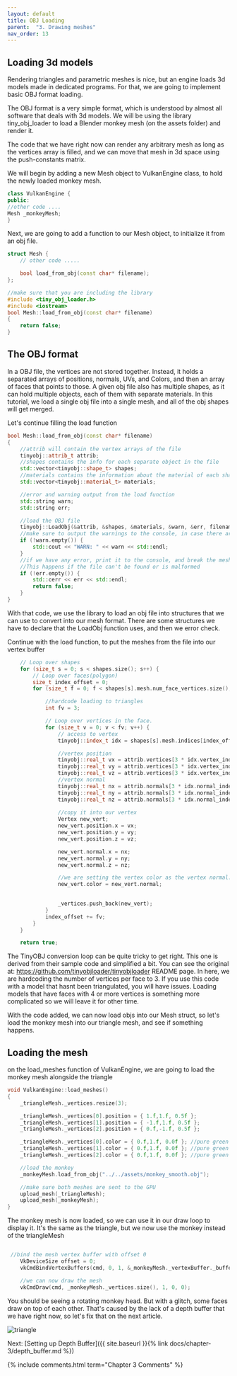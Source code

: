 ```yaml
---
layout: default
title: OBJ Loading
parent:  "3. Drawing meshes"
nav_order: 13
---
```



## Loading 3d models

Rendering triangles and parametric meshes is nice, but an engine loads 3d models made in dedicated programs. For that, we are going to implement basic OBJ format loading.

The OBJ format is a very simple format, which is understood by almost all software that deals with 3d models. We will be using the library tiny_obj_loader to load a Blender monkey mesh (on the assets folder) and render it.

The code that we have right now can render any arbitrary mesh as long as the vertices array is filled, and we can move that mesh in 3d space using the push-constants matrix. 

We will begin by adding a new Mesh object to VulkanEngine class, to hold the newly loaded monkey mesh.

```cpp
class VulkanEngine {
public:
//other code ....
Mesh _monkeyMesh;
}
```

Next, we are going to add a function to our Mesh object, to initialize it from an obj file.

```cpp
struct Mesh {
	// other code .....

	bool load_from_obj(const char* filename);
};
```

```cpp
//make sure that you are including the library 
#include <tiny_obj_loader.h>
#include <iostream>
bool Mesh::load_from_obj(const char* filename)
{
    return false;
}
```

## The OBJ format

In a OBJ file, the vertices are not stored together. Instead, it holds a separated arrays of positions, normals, UVs, and Colors, and then an array of faces that points to those. A given obj file also has multiple shapes, as it can hold multiple objects, each of them with separate materials.
In this tutorial, we load a single obj file into a single mesh, and all of the obj shapes will get merged.


Let's continue filling the load function
```cpp
bool Mesh::load_from_obj(const char* filename)
{
    //attrib will contain the vertex arrays of the file
	tinyobj::attrib_t attrib;
    //shapes contains the info for each separate object in the file
	std::vector<tinyobj::shape_t> shapes;
    //materials contains the information about the material of each shape, but we won't use it.
    std::vector<tinyobj::material_t> materials;

    //error and warning output from the load function
	std::string warn;
	std::string err;

    //load the OBJ file
	tinyobj::LoadObj(&attrib, &shapes, &materials, &warn, &err, filename, nullptr);
    //make sure to output the warnings to the console, in case there are issues with the file
	if (!warn.empty()) {
		std::cout << "WARN: " << warn << std::endl;
	}
    //if we have any error, print it to the console, and break the mesh loading. 
    //This happens if the file can't be found or is malformed
	if (!err.empty()) {
		std::cerr << err << std::endl;
		return false;
	}
}
```

With that code, we use the library to load an obj file into structures that we can use to convert into our mesh format. 
There are some structures we have to declare that the LoadObj function uses, and then we error check.

Continue with the load function, to put the meshes from the file into our vertex buffer

```cpp
    // Loop over shapes
	for (size_t s = 0; s < shapes.size(); s++) {
		// Loop over faces(polygon)
		size_t index_offset = 0;
		for (size_t f = 0; f < shapes[s].mesh.num_face_vertices.size(); f++) {

            //hardcode loading to triangles
			int fv = 3;

			// Loop over vertices in the face.
			for (size_t v = 0; v < fv; v++) {                
				// access to vertex
				tinyobj::index_t idx = shapes[s].mesh.indices[index_offset + v];

                //vertex position
				tinyobj::real_t vx = attrib.vertices[3 * idx.vertex_index + 0];
				tinyobj::real_t vy = attrib.vertices[3 * idx.vertex_index + 1];
				tinyobj::real_t vz = attrib.vertices[3 * idx.vertex_index + 2];
                //vertex normal
            	tinyobj::real_t nx = attrib.normals[3 * idx.normal_index + 0];
				tinyobj::real_t ny = attrib.normals[3 * idx.normal_index + 1];
				tinyobj::real_t nz = attrib.normals[3 * idx.normal_index + 2];
				
                //copy it into our vertex
				Vertex new_vert;
				new_vert.position.x = vx;
				new_vert.position.y = vy;
				new_vert.position.z = vz;

				new_vert.normal.x = nx;
				new_vert.normal.y = ny;
                new_vert.normal.z = nz;

                //we are setting the vertex color as the vertex normal. This is just for display purposes
                new_vert.color = new_vert.normal;

				
				_vertices.push_back(new_vert);
			}
			index_offset += fv;
		}
	}

    return true;
```

The TinyOBJ conversion loop can be quite tricky to get right. This one is derived from their sample code and simplified a bit.
You can see the original at: https://github.com/tinyobjloader/tinyobjloader README page.
In here, we are hardcoding the number of vertices per face to 3. If you use this code with a model that hasnt been triangulated, you will have issues. Loading models that have faces with 4 or more vertices is something more complicated so we will leave it for other time.

With the code added, we can now load objs into our Mesh struct, so let's load the monkey mesh into our triangle mesh, and see if something happens.


## Loading the mesh

on the load_meshes function of VulkanEngine, we are going to load the monkey mesh alongside the triangle
```cpp
void VulkanEngine::load_meshes()
{	
	_triangleMesh._vertices.resize(3);

	_triangleMesh._vertices[0].position = { 1.f,1.f, 0.5f };
	_triangleMesh._vertices[1].position = { -1.f,1.f, 0.5f };
	_triangleMesh._vertices[2].position = { 0.f,-1.f, 0.5f };

	_triangleMesh._vertices[0].color = { 0.f,1.f, 0.0f }; //pure green
	_triangleMesh._vertices[1].color = { 0.f,1.f, 0.0f }; //pure green
	_triangleMesh._vertices[2].color = { 0.f,1.f, 0.0f }; //pure green

    //load the monkey
	_monkeyMesh.load_from_obj("../../assets/monkey_smooth.obj");	

    //make sure both meshes are sent to the GPU
    upload_mesh(_triangleMesh);
	upload_mesh(_monkeyMesh);
}
```

The monkey mesh is now loaded, so we can use it in our draw loop to display it.
It's the same as the triangle, but we now use the monkey instead of the triangleMesh
```cpp

 //bind the mesh vertex buffer with offset 0
	VkDeviceSize offset = 0;
    vkCmdBindVertexBuffers(cmd, 0, 1, &_monkeyMesh._vertexBuffer._buffer, &offset);

    //we can now draw the mesh
    vkCmdDraw(cmd, _monkeyMesh._vertices.size(), 1, 0, 0);

```

You should be seeing a rotating monkey head. But with a glitch, some faces draw on top of each other.
That's caused by the lack of a depth buffer that we have right now, so let's fix that on the next article.

![triangle]({{site.baseurl}}/diagrams/monkeyGlitch.png)

Next: [Setting up Depth Buffer]({{ site.baseurl }}{% link docs/chapter-3/depth_buffer.md %})

{% include comments.html term="Chapter 3 Comments" %}






